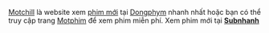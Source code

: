 <a href="https://motchill2.net">Motchill</a> là website xem <a href="https://iphimchills.com">phim mới</a> tại <a href="https://dongphymz.com">Dongphym</a> nhanh nhất hoặc bạn có thể truy cập trang <a href="https://motphim2.tv">Motphim</a> để xem phim miễn phí. Xem phim mới tại <a href="https://subnhanhs.com"><b>Subnhanh</b></a>
